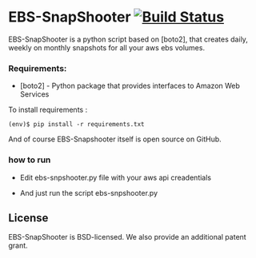 # EBS-SnapShooter [![Build Status](https://travis-ci.org/smileisak/ebs-snapshooter.svg?branch=master)](https://travis-ci.org/smileisak/ebs-snapshooter)

EBS-SnapShooter is a python script based on [boto2], that creates daily, weekly on monthly snapshots for all your aws ebs volumes.

### Requirements:

* [boto2] - Python package that provides interfaces to Amazon Web Services

To install requirements :
```
(env)$ pip install -r requirements.txt
```

And of course EBS-Snapshooter itself is open source on GitHub.

### how to run
* Edit ebs-snpshooter.py file with your aws api creadentials 

* And just run the script ebs-snpshooter.py

## License

EBS-SnapShooter is BSD-licensed. We also provide an additional patent grant.
